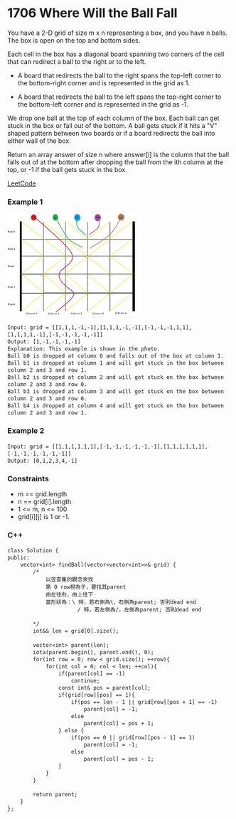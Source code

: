 # 1706 Where Will the Ball Fall

You have a 2-D grid of size m x n representing a box, and you have n balls. The box is open on the top and bottom sides.

Each cell in the box has a diagonal board spanning two corners of the cell that can redirect a ball to the right or to the left.

* A board that redirects the ball to the right spans the top-left corner to the bottom-right corner and is represented in the grid as 1.

* A board that redirects the ball to the left spans the top-right corner to the bottom-left corner and is represented in the grid as -1.

We drop one ball at the top of each column of the box. Each ball can get stuck in the box or fall out of the bottom. A ball gets stuck if it hits a "V" shaped pattern between two boards or if a board redirects the ball into either wall of the box.

Return an array answer of size n where answer[i] is the column that the ball falls out of at the bottom after dropping the ball from the ith column at the top, or -1 if the ball gets stuck in the box.
 

[LeetCode](https://leetcode.cn/problems/where-will-the-ball-fall/)


### Example 1

<img src="img/1706.jpg" width = "300"/>

```
Input: grid = [[1,1,1,-1,-1],[1,1,1,-1,-1],[-1,-1,-1,1,1],[1,1,1,1,-1],[-1,-1,-1,-1,-1]]
Output: [1,-1,-1,-1,-1]
Explanation: This example is shown in the photo.
Ball b0 is dropped at column 0 and falls out of the box at column 1.
Ball b1 is dropped at column 1 and will get stuck in the box between column 2 and 3 and row 1.
Ball b2 is dropped at column 2 and will get stuck on the box between column 2 and 3 and row 0.
Ball b3 is dropped at column 3 and will get stuck on the box between column 2 and 3 and row 0.
Ball b4 is dropped at column 4 and will get stuck on the box between column 2 and 3 and row 1.
```

### Example 2

```
Input: grid = [[1,1,1,1,1,1],[-1,-1,-1,-1,-1,-1],[1,1,1,1,1,1],[-1,-1,-1,-1,-1,-1]]
Output: [0,1,2,3,4,-1]
```


### Constraints

* m == grid.length
* n == grid[i].length
* 1 <= m, n <= 100
* grid[i][j] is 1 or -1.

### C++ 

```
class Solution {
public:
    vector<int> findBall(vector<vector<int>>& grid) { 
        /*
            以並查集的觀念來找
            第 0 row視為子，要找其parent
            由左往右，由上往下
            當形狀為：\ 時，若右側為\，右側為parent; 否則dead end
                      / 時，若左側為/，左側為parent; 否則dead end
           
        */
        int&& len = grid[0].size();

        vector<int> parent(len);
        iota(parent.begin(), parent.end(), 0);
        for(int row = 0; row < grid.size(); ++row){
            for(int col = 0; col < len; ++col){
                if(parent[col] == -1)
                    continue;
                const int& pos = parent[col];
                if(grid[row][pos] == 1){
                    if(pos == len - 1 || grid[row][pos + 1] == -1)
                        parent[col] = -1;
                    else
                        parent[col] = pos + 1;
                } else {
                    if(pos == 0 || grid[row][pos - 1] == 1)
                        parent[col] = -1;
                    else
                        parent[col] = pos - 1;
                }
            }
        }

        return parent;
    }
};
```